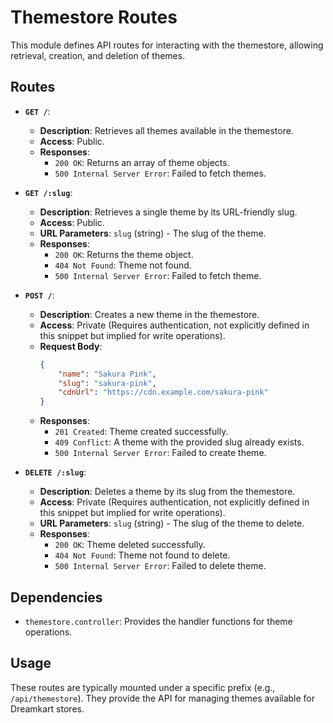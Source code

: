 # Themestore Routes

This module defines API routes for interacting with the themestore, allowing retrieval, creation, and deletion of themes.

## Routes

*   **`GET /`**:
    *   **Description**: Retrieves all themes available in the themestore.
    *   **Access**: Public.
    *   **Responses**:
        *   `200 OK`: Returns an array of theme objects.
        *   `500 Internal Server Error`: Failed to fetch themes.

*   **`GET /:slug`**:
    *   **Description**: Retrieves a single theme by its URL-friendly slug.
    *   **Access**: Public.
    *   **URL Parameters**: `slug` (string) - The slug of the theme.
    *   **Responses**:
        *   `200 OK`: Returns the theme object.
        *   `404 Not Found`: Theme not found.
        *   `500 Internal Server Error`: Failed to fetch theme.

*   **`POST /`**:
    *   **Description**: Creates a new theme in the themestore.
    *   **Access**: Private (Requires authentication, not explicitly defined in this snippet but implied for write operations).
    *   **Request Body**: 
        ```json
        {
            "name": "Sakura Pink",
            "slug": "sakura-pink",
            "cdnUrl": "https://cdn.example.com/sakura-pink"
        }
        ```
    *   **Responses**:
        *   `201 Created`: Theme created successfully.
        *   `409 Conflict`: A theme with the provided slug already exists.
        *   `500 Internal Server Error`: Failed to create theme.

*   **`DELETE /:slug`**:
    *   **Description**: Deletes a theme by its slug from the themestore.
    *   **Access**: Private (Requires authentication, not explicitly defined in this snippet but implied for write operations).
    *   **URL Parameters**: `slug` (string) - The slug of the theme to delete.
    *   **Responses**:
        *   `200 OK`: Theme deleted successfully.
        *   `404 Not Found`: Theme not found to delete.
        *   `500 Internal Server Error`: Failed to delete theme.

## Dependencies

*   `themestore.controller`: Provides the handler functions for theme operations.

## Usage

These routes are typically mounted under a specific prefix (e.g., `/api/themestore`). They provide the API for managing themes available for Dreamkart stores.
